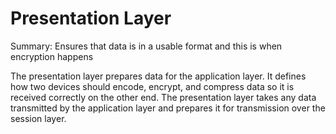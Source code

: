 # **Presentation Layer**

Summary: Ensures that data is in a usable format and this is when encryption happens

The presentation layer prepares data for the application layer. It defines how two devices should encode, encrypt, and compress data so it is received correctly on the other end. The presentation layer takes any data transmitted by the application layer and prepares it for transmission over the session layer.
